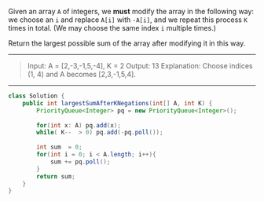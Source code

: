 Given an array `A` of integers, we **must** modify the array in the following way: we choose an `i` and replace `A[i]` with `-A[i]`, and we repeat this process `K` times in total.  (We may choose the same index `i` multiple times.)

Return the largest possible sum of the array after modifying it in this way.

---

> Input: A = [2,-3,-1,5,-4], K = 2
> Output: 13
> Explanation: Choose indices (1, 4) and A becomes [2,3,-1,5,4].

---

```JAVA
class Solution {
    public int largestSumAfterKNegations(int[] A, int K) {
        PriorityQueue<Integer> pq = new PriorityQueue<Integer>();
        
        for(int x: A) pq.add(x);
        while( K--  > 0) pq.add(-pq.poll());
  
        int sum  = 0;
        for(int i = 0; i < A.length; i++){
            sum += pq.poll();
        }
        return sum;
    }
}
```

